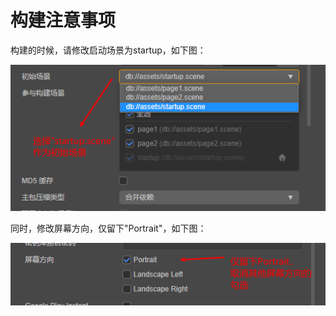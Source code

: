 # 构建注意事项

构建的时候，请修改启动场景为startup，如下图：

![](startup-scene-zh.png)

同时，修改屏幕方向，仅留下"Portrait"，如下图：

![](screen-direction-zh.png)
